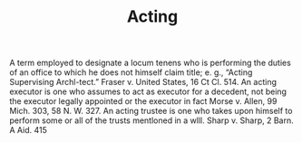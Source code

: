 ---
title: Acting
letter: A
permalink: "/definitions/acting.html"
body: A term employed to designate a locum tenens who is performing the duties of
  an office to which he does not himself claim title; e. g., “Acting Supervising Archl-tect.”
  Fraser v. United States, 16 Ct Cl. 514. An acting executor is one who assumes to
  act as executor for a decedent, not being the executor legally appointed or the
  executor in fact Morse v. Allen, 99 Mich. 303, 58 N. W. 327. An acting trustee is
  one who takes upon himself to perform some or all of the trusts mentloned in a wlll.
  Sharp v. Sharp, 2 Barn. A Aid. 415
published_at: '2018-07-07'
layout: post
---